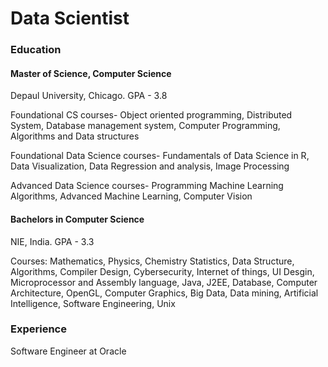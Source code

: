 # Data Scientist

### Education

#### Master of Science, Computer Science
Depaul University, Chicago.
GPA - 3.8

Foundational CS courses- Object oriented programming, Distributed System, Database management system, Computer Programming, Algorithms and Data structures

Foundational Data Science courses- Fundamentals of Data Science in R, Data Visualization, Data Regression and analysis, Image Processing 

Advanced Data Science courses- Programming Machine Learning Algorithms, Advanced Machine Learning, Computer Vision

#### Bachelors in Computer Science
NIE, India.
GPA - 3.3

Courses: Mathematics, Physics, Chemistry Statistics, Data Structure, Algorithms, Compiler Design, Cybersecurity, Internet of things, UI Desgin, Microprocessor and Assembly language, Java, J2EE, Database, Computer Architecture, OpenGL, Computer Graphics, Big Data, Data mining, Artificial Intelligence, Software Engineering, Unix

### Experience
Software Engineer at Oracle

